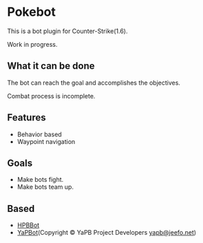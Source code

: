 ﻿# Pokebot
This is a bot plugin for Counter-Strike(1.6).

Work in progress.

## What it can be done
The bot can reach the goal and accomplishes the objectives.

Combat process is incomplete.

## Features
- Behavior based
- Waypoint navigation

## Goals
- Make bots fight.
- Make bots team up.

## Based
- [HPBBot](http://hpb-bot.bots-united.com/)
- [YaPBot](https://github.com/yapb/yapb)(Copyright © YaPB Project Developers <yapb@jeefo.net>)